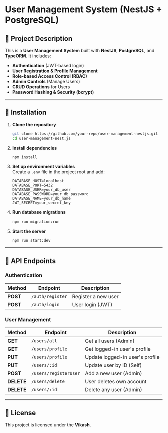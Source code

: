 


# User Management System (NestJS + PostgreSQL)

## 📌 Project Description

This is a **User Management System** built with **NestJS**, **PostgreSQL**, and **TypeORM**. It includes:

- **Authentication** (JWT-based login)
- **User Registration & Profile Management**
- **Role-based Access Control (RBAC)**
- **Admin Controls** (Manage Users)
- **CRUD Operations** for Users
- **Password Hashing & Security (bcrypt)**

---

## 🚀 Installation

1. **Clone the repository**  
   ```bash
   git clone https://github.com/your-repo/user-management-nestjs.git
   cd user-management-nest.js
   ```

2. **Install dependencies**  
   ```bash
   npm install
   ```

3. **Set up environment variables**  
   Create a `.env` file in the project root and add:
   ```env
   DATABASE_HOST=localhost
   DATABASE_PORT=5432
   DATABASE_USER=your_db_user
   DATABASE_PASSWORD=your_db_password
   DATABASE_NAME=your_db_name
   JWT_SECRET=your_secret_key
   ```

4. **Run database migrations**  
   ```bash
   npm run migration:run
   ```

5. **Start the server**  
   ```bash
   npm run start:dev
   ```

---

## 📌 API Endpoints

### **Authentication**
| Method | Endpoint        | Description         |
|--------|----------------|---------------------|
| **POST** | `/auth/register`  | Register a new user |
| **POST** | `/auth/login`     | User login (JWT)  |

### **User Management**
| Method  | Endpoint              | Description                        |
|---------|----------------------|----------------------------------|
| **GET**  | `/users/all`          | Get all users (Admin)            |
| **GET**  | `/users/profile`      | Get logged-in user's profile     |
| **PUT**  | `/users/profile`      | Update logged-in user's profile  |
| **PUT**  | `/users/:id`          | Update user by ID (Self)         |
| **POST** | `/users/registerUser` | Add a new user (Admin)           |
| **DELETE** | `/users/delete`    | User deletes own account         |
| **DELETE** | `/users/:id`       | Delete any user (Admin)          |

---


## 📜 License
This project is licensed under the **Vikash**.
